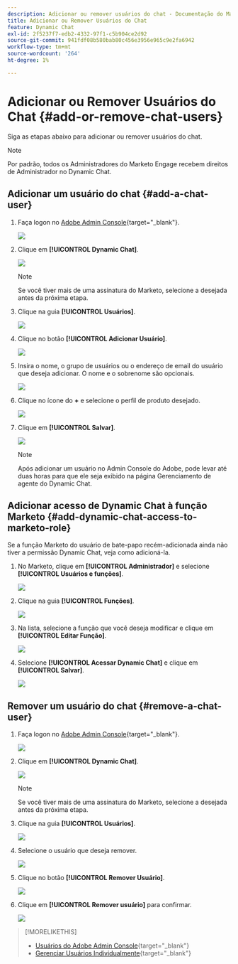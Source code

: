 ```yaml
---
description: Adicionar ou remover usuários do chat - Documentação do Marketo - Documentação do produto
title: Adicionar ou Remover Usuários do Chat
feature: Dynamic Chat
exl-id: 2f5237f7-edb2-4332-97f1-c5b904ce2d92
source-git-commit: 941fdf08b580bab80c456e3956e965c9e2fa6942
workflow-type: tm+mt
source-wordcount: '264'
ht-degree: 1%

---
```


# Adicionar ou Remover Usuários do Chat {#add-or-remove-chat-users}

Siga as etapas abaixo para adicionar ou remover usuários do chat.

>[!NOTE]
>
>Por padrão, todos os Administradores do Marketo Engage recebem direitos de Administrador no Dynamic Chat.

## Adicionar um usuário do chat {#add-a-chat-user}

1. Faça logon no [Adobe Admin Console](https://adminconsole.adobe.com/){target="_blank"}.

   ![](assets/add-or-remove-chat-users-1.png)

1. Clique em **[!UICONTROL Dynamic Chat]**.

   ![](assets/add-or-remove-chat-users-2.png)

   >[!NOTE]
   >
   >Se você tiver mais de uma assinatura do Marketo, selecione a desejada antes da próxima etapa.

1. Clique na guia **[!UICONTROL Usuários]**.

   ![](assets/add-or-remove-chat-users-3.png)

1. Clique no botão **[!UICONTROL Adicionar Usuário]**.

   ![](assets/add-or-remove-chat-users-4.png)

1. Insira o nome, o grupo de usuários ou o endereço de email do usuário que deseja adicionar. O nome e o sobrenome são opcionais.

   ![](assets/add-or-remove-chat-users-5.png)

1. Clique no ícone do **+** e selecione o perfil de produto desejado.

   ![](assets/add-or-remove-chat-users-6.png)

1. Clique em **[!UICONTROL Salvar]**.

   ![](assets/add-or-remove-chat-users-7.png)

   >[!NOTE]
   >
   >Após adicionar um usuário no Admin Console do Adobe, pode levar até duas horas para que ele seja exibido na página Gerenciamento de agente do Dynamic Chat.

## Adicionar acesso de Dynamic Chat à função Marketo {#add-dynamic-chat-access-to-marketo-role}

Se a função Marketo do usuário de bate-papo recém-adicionada ainda não tiver a permissão Dynamic Chat, veja como adicioná-la.

1. No Marketo, clique em **[!UICONTROL Administrador]** e selecione **[!UICONTROL Usuários e funções]**.

   ![](assets/add-or-remove-chat-users-8.png)

1. Clique na guia **[!UICONTROL Funções]**.

   ![](assets/add-or-remove-chat-users-9.png)

1. Na lista, selecione a função que você deseja modificar e clique em **[!UICONTROL Editar Função]**.

   ![](assets/add-or-remove-chat-users-10.png)

1. Selecione **[!UICONTROL Acessar Dynamic Chat]** e clique em **[!UICONTROL Salvar]**.

   ![](assets/add-or-remove-chat-users-11.png)

## Remover um usuário do chat {#remove-a-chat-user}

1. Faça logon no [Adobe Admin Console](https://adminconsole.adobe.com/){target="_blank"}.

   ![](assets/add-or-remove-chat-users-12.png)

1. Clique em **[!UICONTROL Dynamic Chat]**.

   ![](assets/add-or-remove-chat-users-13.png)

   >[!NOTE]
   >
   >Se você tiver mais de uma assinatura do Marketo, selecione a desejada antes da próxima etapa.

1. Clique na guia **[!UICONTROL Usuários]**.

   ![](assets/add-or-remove-chat-users-14.png)

1. Selecione o usuário que deseja remover.

   ![](assets/add-or-remove-chat-users-15.png)

1. Clique no botão **[!UICONTROL Remover Usuário]**.

   ![](assets/add-or-remove-chat-users-16.png)

1. Clique em **[!UICONTROL Remover usuário]** para confirmar.

   ![](assets/add-or-remove-chat-users-17.png)

>[!MORELIKETHIS]
>
>* [Usuários do Adobe Admin Console](https://helpx.adobe.com/br/enterprise/using/users.html){target="_blank"}
>* [Gerenciar Usuários Individualmente](https://helpx.adobe.com/enterprise/using/manage-users-individually.html){target="_blank"}
